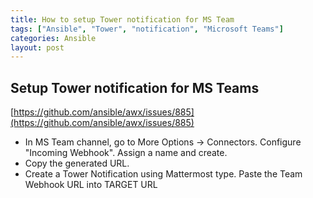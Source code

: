 ```yaml
---
title: How to setup Tower notification for MS Team
tags: ["Ansible", "Tower", "notification", "Microsoft Teams"]
categories: Ansible
layout: post
---
```

## Setup Tower notification for MS Teams

[https://github.com/ansible/awx/issues/885](https://github.com/ansible/awx/issues/885)

- In MS Team channel, go to More Options -> Connectors.  Configure "Incoming Webhook".  Assign a name and create.
- Copy the generated URL.
- Create a Tower Notification using Mattermost type.  Paste the Team Webhook URL into TARGET URL